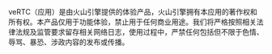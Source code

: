 veRTC（应用）是由火山引擎提供的体验产品，火山引擎拥有本应用的著作权和所有权。本产品仅用于功能体验，禁止用于任何商业用途。我们将严格按照相关法律法规及监管要求留存相关网络日志，使用过程中，严禁任何包括但不限于色情、辱骂、暴恐、涉政内容的发布或传播。